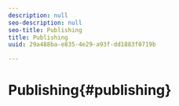 ```yaml
---
description: null
seo-description: null
seo-title: Publishing
title: Publishing
uuid: 29a488ba-e835-4e29-a93f-dd1883f0719b

---
```


# Publishing{#publishing}

